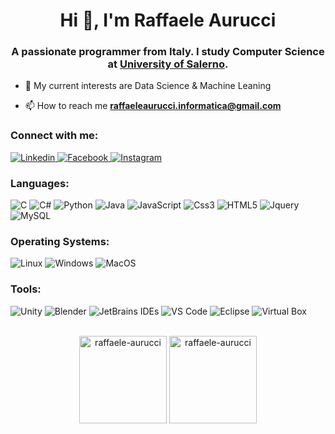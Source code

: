 <h1 align="center">Hi 👋, I'm Raffaele Aurucci</h1>
<h3 align="center">A passionate programmer from Italy. I study Computer Science at <a href="https://www.unisa.it/" target="_blank"> University of Salerno</a>.
</h3>

- 🌱 My current interests are Data Science & Machine Leaning

- 📫 How to reach me **raffaeleaurucci.informatica@gmail.com**

<h3 align="left">Connect with me:</h3>
<p align="left">
  <a href="https://linkedin.com/in/raffaele-aurucci-3b2135244" target="_blank">
    <img alt="Linkedin" src="https://img.shields.io/badge/Linkedin-0A66C2?style=for-the-badge&logo=Linkedin">
  </a>
  <a href="https://fb.com/raf.aurucci" target="_blank">
    <img alt="Facebook" src="https://img.shields.io/badge/Facebook-0866FF?style=for-the-badge&logo=Facebook">
  </a>
  <a href="https://instagram.com/raffy_aurucci" target="_blank">
    <img alt="Instagram" src="https://img.shields.io/badge/Instagram-FFFFFF?style=for-the-badge&logo=Instagram">
  </a>
</p>

<h3 align="left">Languages:</h3>
<p align="left"> 
  <img alt="C" src="https://img.shields.io/badge/C-FFFFFF?style=for-the-badge&logo=C">
  <img alt="C#" src="https://img.shields.io/badge/C%23-512BD4?style=for-the-badge&logo=csharp">
  <img alt="Python" src="https://img.shields.io/badge/Python-FCC624?style=for-the-badge&logo=python&logoColor=3776AB">
  <img alt="Java" src="https://img.shields.io/badge/Java-E34F26?style=for-the-badge&logo=java">
  <img alt="JavaScript" src="https://img.shields.io/badge/Javascript-323330?style=for-the-badge&logo=javascript&logoColor=F7DF1E">
  <img alt="Css3" src="https://img.shields.io/badge/CSS3-1572B6?style=for-the-badge&logo=css3&logoColor=white">
  <img alt="HTML5" src="https://img.shields.io/badge/HTML5-E34F26?style=for-the-badge&logo=html5&logoColor=white">
  <img alt="Jquery" src="https://img.shields.io/badge/jquery-%230769AD.svg?style=for-the-badge&logo=jquery&logoColor=white">
  <img alt="MySQL" src="https://img.shields.io/badge/mySQL-323330?style=for-the-badge&logo=mySQL&logoColor=F7DF1E%22">
</p>

<h3 align="left">Operating Systems:</h3>
<p align="left"> 
  <img alt="Linux" src="https://img.shields.io/badge/-Linux-FCC624?logo=Linux&style=for-the-badge&logoColor=black">
  <img alt="Windows" src="https://img.shields.io/badge/-Windows-323330?logo=Windows&style=for-the-badge&logoColor=00A4EF">
  <img alt="MacOS" src="https://img.shields.io/badge/-MacOS-white?logo=Apple&style=for-the-badge&logoColor=black">
</p>

<h3 align="left">Tools:</h3>
<p align="left"> 
  <img alt="Unity" src="https://img.shields.io/badge/Unity-323330?style=for-the-badge&logo=unity">
  <img alt="Blender" src="https://img.shields.io/badge/Blender-E87D0D?style=for-the-badge&logo=blender&logoColor=white">
  <img alt="JetBrains IDEs" src="https://img.shields.io/badge/-JetBrains%20IDEs-black?style=for-the-badge&logo=jetbrains">
  <img alt="VS Code" src="https://img.shields.io/badge/-VS%20Code-007ACC?style=for-the-badge&logo=visual-studio-code">
  <img alt="Eclipse" src="https://img.shields.io/badge/Eclipse-2C2255?style=for-the-badge&logo=eclipse">
  <img alt="Virtual Box" src="https://img.shields.io/badge/Virtual%20Box-blue?style=for-the-badge&logo=virtualbox">
</p>

<br>

<div align="center">
  <img src="https://github-readme-stats.vercel.app/api/top-langs?username=raffaele-aurucci&langs_count=10&count_private=true&show_icons=true&theme=dark&layout=compact&include_all_commits=true" alt="raffaele-aurucci"  style="height: 140px;"/>
  <img src="https://github-readme-stats.vercel.app/api?username=raffaele-aurucci&count_private=true&show_icons=true&theme=dark&layout=compact" alt="raffaele-aurucci" style="height: 140px;"/>
</div>


